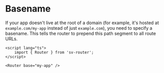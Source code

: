 # Basename

If your app doesn't live at the root of a domain (for example, it's hosted at `example.com/my-app` instead of just `example.com`), you need to specify a basename. This tells the router to prepend this path segment to all route URLs.

```svelte [App.svelte]
<script lang="ts">
	import { Router } from 'sv-router';
</script>

<Router base="my-app" />
```
